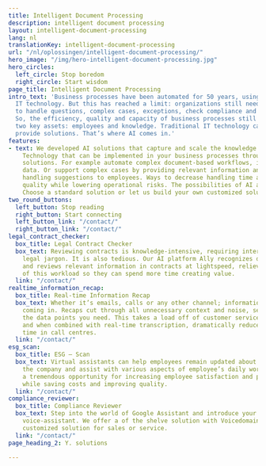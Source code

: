 ```yaml
---
title: Intelligent Document Processing
description: intelligent document processing
layout: intelligent-document-processing
lang: nl
translationKey: intelligent-document-processing
url: "/nl/oplossingen/intelligent-document-processing/"
hero_image: "/img/hero-intelligent-document-processing.jpg"
hero_circles:
  left_circle: Stop boredom
  right_circle: Start wisdom
page_title: Intelligent Document Processing
intro_text: 'Business processes have been automated for 50 years, using traditional
  IT technology. But this has reached a limit: organizations still need employees
  to handle questions, complex cases, exceptions, check compliance and handle documents.
  So, the efficiency, quality and capacity of business processes still depends on
  two key assets: employees and knowledge. Traditional IT technology can no longer
  provide solutions. That’s where AI comes in.'
features:
- text: We developed AI solutions that capture and scale the knowledge of your organisation.
    Technology that can be implemented in your business processes through various
    solutions. For example automate complex document-based workflows, involving unstructured
    data. Or support complex cases by providing relevant information and even giving
    handling suggestions to employees. Ways to decrease handling time and improve
    quality while lowering operational risks. The possibilities of AI are endless.
    Choose a standard solution or let us build your own customized solution.
two_round_buttons:
  left_button: Stop reading
  right_button: Start connecting
  left_button_link: "/contact/"
  right_button_link: "/contact/"
legal_contract_checker:
  box_title: Legal Contract Checker
  box_text: Reviewing contracts is knowledge-intensive, requiring interpretation of
    legal jargon. It is also tedious. Our AI platform Ally recognizes data fields
    and reviews relevant information in contracts at lightspeed, relieving employees
    of this workload so they can spend more time creating value.
  link: "/contact/"
realtime_information_recap:
  box_title: Real-time Information Recap
  box_text: Whether it’s emails, calls or any other channel; information is always
    coming in. Recaps cut through all unnecessary context and noise, serving you exactly
    the data points you need. This takes a load off of customer service employees
    and when combined with real-time transcription, dramatically reduces handling
    time in call centres.
  link: "/contact/"
esg_scan:
  box_title: ESG – Scan
  box_text: Virtual assistants can help employees remain updated about news within
    the company and assist with various aspects of employee’s daily work. This offers
    a tremendous opportunity for increasing employee satisfaction and productivity
    while saving costs and improving quality.
  link: "/contact/"
compliance_reviewer:
  box_title: Compliance Reviewer
  box_text: Step into the world of Google Assistant and introduce your first AI-powered
    voice-assistant. We offer a of the shelve solution with Voicedomain. Or your own
    customized solution for sales or service.
  link: "/contact/"
page_heading_2: Y. solutions

---
```

